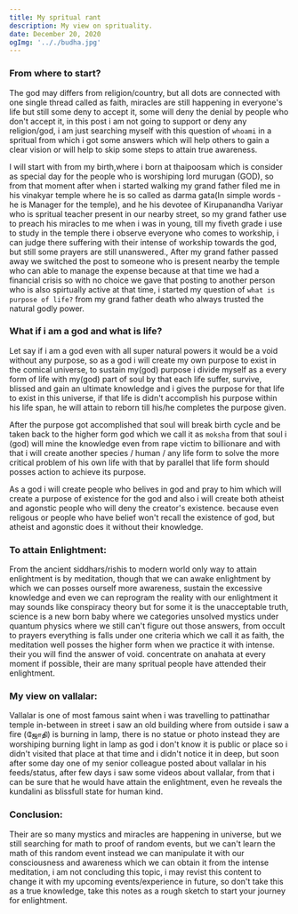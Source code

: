 ```yaml
---
title: My spritual rant
description: My view on sprituality.
date: December 20, 2020
ogImg: '.././budha.jpg'
---
```


### From where to start?

The god may differs from religion/country, but all dots are connected with one single thread called as faith, miracles are still happening in everyone's life but still some deny to accept it, some will deny the denial by people who don't accept it, in this post i am not going to support or deny any religion/god, i am just searching myself with this question of `whoami` in a spritual from which i got some answers which will help others to gain a clear vision or  will help to skip some steps to attain true awareness.


I will start with from my birth,where i born at thaipoosam which is consider as special day for the people who is worshiping lord murugan (GOD), so from that moment after when i started walking my grand father filed
me in his vinakyar temple where he is so called as darma gata(In simple words - he is Manager for the temple), and he his devotee of Kirupanandha Variyar who is spritual teacher present in our nearby street,
so my grand father use to preach his miracles to me when i was in young, till my fiveth grade i use to study
in the temple there i observe everyone who comes to workship, i can judge there suffering with their intense of workship towards the god, but still some prayers are still unanswered., After my grand father passed away we switched the post to someone who is present nearby the temple who can able to manage the expense because at that time we had a financial crisis so with no choice we gave that posting to another person who is also spirtually active at that time, i started my question of `what is purpose of life?` from my grand father death who always trusted the natural godly power.

### What if i am a god and what is life?

Let say if i am a god even with all super natural powers it would be a void without any purpose, so as a god
i will create my own purpose to exist in the comical universe, to sustain my(god) purpose i divide myself as a every form of life with my(god) part of soul by that each life suffer, survive, blissed and gain an ultimate knowledge and i gives the purpose for that life to exist in this universe, if that life is didn't accomplish his purpose within his life span, he will attain to reborn till his/he completes the purpose given.

After the purpose got accomplished that soul will break birth cycle and be taken back to the higher form god which we call it as `moksha` from that soul i (god) will mine the knowledge even from rape victim to billionare and with that i will create another species / human / any life form to solve the more critical problem of his own life with that by parallel that life form should posses action to achieve its purpose.

As a god i will create people who belives in god and pray to him which will create a purpose of existence for the god and also i will create both atheist and agonstic people who will deny the creator's existence. because even religous or people who have belief won't recall the existence of god, but atheist and agonstic does it without their knowledge.

### To attain Enlightment:

From the ancient siddhars/rishis to modern world only way to attain enlightment is by meditation, though that we can awake enlightment by which we can posses ourself more awareness, sustain the excessive knowledge and even we can reprogram the reality with our enlightment it may sounds like conspiracy theory but for some it is the unacceptable truth, science is a new born baby where we categories unsolved mystics under quantum physics where we still can't figure out those answers, from occult to prayers everything is falls under one criteria which we call it as faith, the meditation well posses the higher form when we practice it with intense. their you will find the answer of void. concentrate on anahata at every moment if possible, their are many spritual people have attended their enlightment.

### My view on vallalar:

Vallalar is one of most famous saint when i was travelling to pattinathar temple in-between in street i saw an old building where from outside i saw a fire (ஜோதி) is burning in lamp, there is no statue or photo instead they are worshiping burning light in lamp as god i don't know it is public or place so i didn't visited that place at that time and i didn't notice it in deep, but soon after some day one of my senior colleague posted about vallalar in his feeds/status, after few days i saw some videos about vallalar, from that i can be sure that he would have attain the enlightment, even he reveals the kundalini as blissfull state for human kind.

### Conclusion:

Their are so many mystics and miracles are happening in universe, but we still searching for math to proof of random events, but we can't learn the math of this random event instead we can manipulate it with our consciousness and awareness which we can obtain it from the intense meditation, i am not concluding this topic, i may revist this content to change it with my upcoming events/experience in future, so don't take this
as a true knowledge, take this notes as a rough sketch to start your journey for enlightment.



